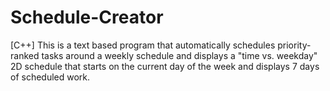 # Schedule-Creator
[C++] This is a text based program that automatically schedules priority-ranked tasks around a weekly schedule and displays a "time vs. weekday" 2D schedule that starts on the current day of the week and displays 7 days of scheduled work.
